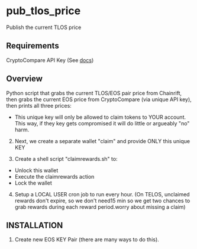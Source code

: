 # pub_tlos_price
Publish the current TLOS price

## Requirements
CryptoCompare API Key (See [docs](https://min-api.cryptocompare.com/documentation))

## Overview
Python script that grabs the current TLOS/EOS pair price from Chainrift, then grabs the current EOS price from CryptoCompare (via unique API key), then prints all three prices:

- This unique key will only be allowed to claim tokens to YOUR account.  This way, if they key gets compromised it will do little or argueably "no" harm.

2.  Next, we create a separate wallet "claim" and provide ONLY this unique KEY

3.  Create a shell script "claimrewards.sh" to:
- Unlock this wallet
- Execute the claimrewards action
- Lock the wallet

4.  Setup a LOCAL USER cron job to run every hour.  (On TELOS, unclaimed rewards don't expire, so we don't need15 min so we get two chances to grab rewards during each reward period.worry about missing a claim)


## INSTALLATION
1.  Create new EOS KEY Pair (there are many ways to do this).

<!--stackedit_data:
eyJoaXN0b3J5IjpbLTIwNDQ3NDE5OTYsLTE3NjYzOTU3NzldfQ
==
-->